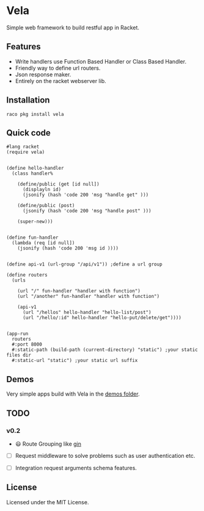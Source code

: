 Vela
========

Simple web framework to build restful app in Racket.

Features
------------
- Write handlers use Function Based Handler or Class Based Handler.
- Friendly way to define url routers.
- Json response maker.
- Entirely on the racket webserver lib.


Installation
------------

`raco pkg install vela`

Quick code
-----------

```racket
#lang racket
(require vela)


(define hello-handler
  (class handler%

    (define/public (get [id null])
      (displayln id)
      (jsonify (hash 'code 200 'msg "handle get" )))

    (define/public (post)
      (jsonify (hash 'code 200 'msg "handle post" )))

    (super-new)))


(define fun-handler
  (lambda (req [id null])
    (jsonify (hash 'code 200 'msg id ))))


(define api-v1 (url-group "/api/v1")) ;define a url group

(define routers
  (urls

    (url "/" fun-handler "handler with function")
    (url "/another" fun-handler "handler with function")

    (api-v1
      (url "/hellos" hello-handler "hello-list/post")
      (url "/hello/:id" hello-handler "hello-put/delete/get"))))


(app-run
  routers
  #:port 8000
  #:static-path (build-path (current-directory) "static") ;your static files dir
  #:static-url "static") ;your static url suffix

```


Demos
----------
Very simple apps build with Vela in the [demos folder](https://github.com/nuty/vela/tree/master/demos).


TODO
----

### v0.2

- 😃 Route Grouping like [gin](https://github.com/gin-gonic/gin)
- [ ] Request middleware to solve problems such as user authentication etc.
- [ ] Integration request arguments schema features.


License
-------
Licensed under the MIT License.
